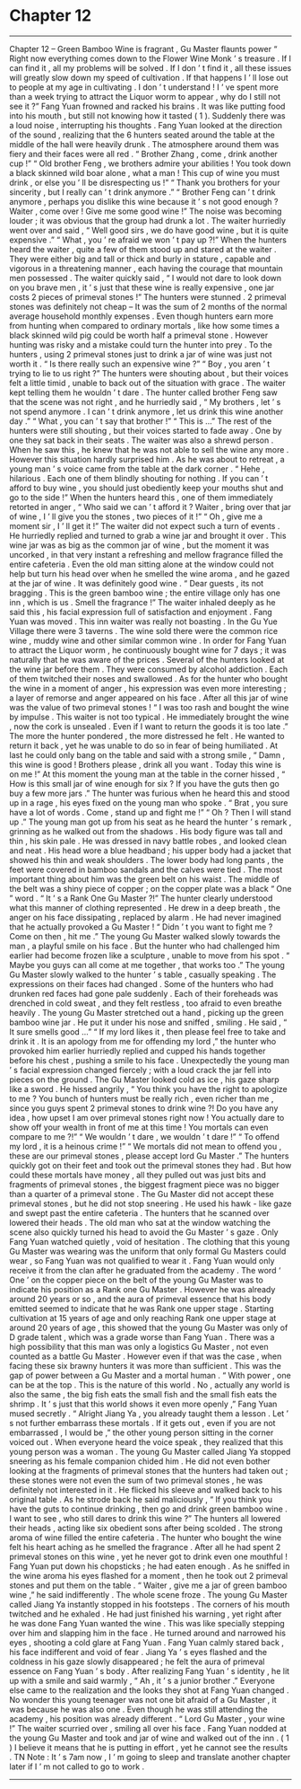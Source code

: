 
# Chapter 12


---

Chapter 12 – Green Bamboo Wine is fragrant ,
Gu
Master flaunts power
“ Right now everything comes down to the Flower Wine Monk ’ s treasure . If I can find it , all my problems will be solved . If I don ’ t find it , all these issues will greatly slow down my speed of cultivation . If that happens I ’ ll lose out to people at my age in cultivating . I don ’ t understand ! I ’ ve spent more than a week trying to attract the Liquor worm to appear , why do I still not see it ?”
Fang Yuan frowned and racked his brains . It was like putting food into his mouth , but still not knowing how it tasted ( 1 ).
Suddenly there was a loud noise , interrupting his thoughts . Fang Yuan looked at the direction of the sound , realizing that the 6 hunters seated around the table at the middle of the hall were heavily drunk . The atmosphere around them was fiery and their faces were all red .
“ Brother Zhang , come , drink another cup !”
“ Old brother Feng , we brothers admire your abilities ! You took down a black skinned wild boar alone , what a man ! This cup of wine you must drink , or else you ’ ll be disrespecting us !”
“ Thank you brothers for your sincerity , but I really can ’ t drink anymore .”
“ Brother Feng can ’ t drink anymore , perhaps you dislike this wine because it ’ s not good enough ? Waiter , come over ! Give me some good wine !”
The noise was becoming louder ; it was obvious that the group had drunk a lot . The waiter hurriedly went over and said , “ Well good sirs , we do have good wine , but it is quite expensive .”
“ What , you ’ re afraid we won ’ t pay up ?!” When the hunters heard the waiter , quite a few of them stood up and stared at the waiter . They were either big and tall or thick and burly in stature , capable and vigorous in a threatening manner , each having the courage that mountain men possessed .
The waiter quickly said , “ I would not dare to look down on you brave men , it ’ s just that these wine is really expensive , one jar costs 2 pieces of primeval stones !”
The hunters were stunned . 2 primeval stones was definitely not cheap – It was the sum of 2 months of the normal average household monthly expenses . Even though hunters earn more from hunting when compared to ordinary mortals , like how some times a black skinned wild pig could be worth half a primeval stone . However hunting was risky and a mistake could turn the hunter into prey .
To the hunters , using 2 primeval stones just to drink a jar of wine was just not worth it .
“ Is there really such an expensive wine ?”
“ Boy , you aren ’ t trying to lie to us right ?”
The hunters were shouting about , but their voices felt a little timid , unable to back out of the situation with grace . The waiter kept telling them he wouldn ’ t dare .
The hunter called brother Feng saw that the scene was not right , and he hurriedly said , “ My brothers , let ’ s not spend anymore . I can ’ t drink anymore , let us drink this wine another day .”
“ What , you can ’ t say that brother !”
“ This is …”
The rest of the hunters were still shouting , but their voices started to fade away . One by one they sat back in their seats . The waiter was also a shrewd person . When he saw this , he knew that he was not able to sell the wine any more . However this situation hardly surprised him . As he was about to retreat , a young man ’ s voice came from the table at the dark corner . “ Hehe , hilarious . Each one of them blindly shouting for nothing . If you can ’ t afford to buy wine , you should just obediently keep your mouths shut and go to the side !”
When the hunters heard this , one of them immediately retorted in anger , “ Who said we can ’ t afford it ? Waiter , bring over that jar of wine , I ’ ll give you the stones , two pieces of it !”
“ Oh , give me a moment sir , I ’ ll get it !” The waiter did not expect such a turn of events . He hurriedly replied and turned to grab a wine jar and brought it over . This wine jar was as big as the common jar of wine , but the moment it was uncorked , in that very instant a refreshing and mellow fragrance filled the entire cafeteria . Even the old man sitting alone at the window could not help but turn his head over when he smelled the wine aroma , and he gazed at the jar of wine .
It was definitely good wine .
“ Dear guests , its not bragging . This is the green bamboo wine ; the entire village only has one inn , which is us . Smell the fragrance !” The waiter inhaled deeply as he said this , his facial expression full of satisfaction and enjoyment .
Fang Yuan was moved . This inn waiter was really not boasting .
In the Gu Yue Village there were 3 taverns . The wine sold there were the common rice wine , muddy wine and other similar common wine . In order for Fang Yuan to attract the Liquor worm , he continuously bought wine for 7 days ; it was naturally that he was aware of the prices .
Several of the hunters looked at the wine jar before them . They were consumed by alcohol addiction . Each of them twitched their noses and swallowed . As for the hunter who bought the wine in a moment of anger , his expression was even more interesting ; a layer of remorse and anger appeared on his face .
After all this jar of wine was the value of two primeval stones !
“ I was too rash and bought the wine by impulse . This waiter is not too typical . He immediately brought the wine , now the cork is unsealed . Even if I want to return the goods it is too late .”
The more the hunter pondered , the more distressed he felt . He wanted to return it back , yet he was unable to do so in fear of being humiliated . At last he could only bang on the table and said with a strong smile , “ Damn , this wine is good ! Brothers please , drink all you want . Today this wine is on me !”
At this moment the young man at the table in the corner hissed , “ How is this small jar of wine enough for six ? If you have the guts then go buy a few more jars .”
The hunter was furious when he heard this and stood up in a rage , his eyes fixed on the young man who spoke . “ Brat , you
sure
have a lot of words . Come , stand up and fight me !”
“
Oh
? Then I will stand up .” The young man got up from his seat as he heard the hunter ’ s remark , grinning as he walked out from the shadows . His body figure was tall and thin , his skin pale . He was dressed in navy battle robes , and looked clean and neat . His head wore a blue headband ; his upper body had a jacket that showed his thin and weak shoulders . The lower body had long pants , the feet were covered in bamboo sandals and the calves were tied .
The most important thing about him was the green belt on his waist . The middle of the belt was a shiny piece of copper ; on the copper plate was a black “
One
” word .
“ It ’ s a Rank One
Gu
Master ?!” The hunter clearly understood what this manner of clothing represented . He drew in a deep breath , the anger on his face dissipating , replaced by alarm .
He had never imagined that he actually provoked a
Gu
Master !
“ Didn ’ t you want to fight me ? Come on then , hit me .” The young
Gu
Master walked slowly towards the man , a playful smile on his face . But the hunter who had challenged him earlier had become frozen like a sculpture , unable to move from his spot .
“ Maybe you guys can all come at me together , that works too .” The young
Gu
Master slowly walked to the hunter ’ s table , casually speaking .
The expressions on their faces had changed . Some of the hunters who had drunken red faces had gone pale suddenly . Each of their foreheads was drenched in cold sweat , and they felt restless , too afraid to even breathe heavily .
The young
Gu
Master stretched out a hand , picking up the green bamboo wine jar . He put it under his nose and sniffed , smiling . He said , “ It sure smells good …”
“ If my lord likes it , then please feel free to take and drink it . It is an apology from me for offending my lord ,” the hunter who provoked him earlier hurriedly replied and cupped his hands together before his chest , pushing a smile to his face .
Unexpectedly the young man ’ s facial expression changed fiercely ; with a loud crack the jar fell into pieces on the ground . The
Gu
Master looked cold as ice , his gaze sharp like a sword . He hissed angrily , “ You think you have the right to apologize to me ? You bunch of hunters must be really rich , even richer than me , since you guys spent 2 primeval stones to drink wine ?! Do you have any idea , how upset I am over primeval stones right now ! You actually dare to show off your wealth in front of me at this time ! You mortals can even compare to me ?!”
“ We wouldn ’ t dare , we wouldn ’ t dare !”
“ To offend my lord , it is a heinous crime !”
“ We mortals did not mean to offend you , these are our primeval stones , please accept lord
Gu
Master .”
The hunters quickly got on their feet and took out the primeval stones they had . But how could these mortals have money , all they pulled out was just bits and fragments of primeval stones , the biggest fragment piece was no bigger than a quarter of a primeval stone .
The
Gu
Master did not accept these primeval stones , but he did not stop sneering . He used his hawk - like gaze and swept past the entire cafeteria . The hunters that he scanned over lowered their heads . The old man who sat at the window watching the scene also quickly turned his head to avoid the
Gu
Master ’ s gaze .
Only Fang Yuan watched quietly , void of hesitation .
The clothing that this young
Gu
Master was wearing was the uniform that only formal
Gu
Masters could wear , so Fang Yuan was not qualified to wear it . Fang Yuan would only receive it from the clan after he graduated from the academy .
The word ‘
One
’ on the copper piece on the belt of the young
Gu
Master was to indicate his position as a Rank one
Gu
Master . However he was already around 20 years or so , and the aura of primeval essence that his body emitted seemed to indicate that he was Rank one upper stage .
Starting cultivation at 15 years of age and only reaching Rank one upper stage at around 20 years of age , this showed that the young
Gu
Master was only of D grade talent , which was a grade worse than Fang Yuan . There was a high possibility that this man was only a logistics
Gu
Master , not even counted as a battle
Gu
Master .
However even if that was the case , when facing these six brawny hunters it was more than sufficient .
This was the gap of power between a
Gu
Master and a mortal human .
“ With power , one can be at the top . This is the nature of this world . No , actually any world is also the same , the big fish eats the small fish and the small fish eats the shrimp . It ’ s just that this world shows it even more openly ,” Fang Yuan mused secretly .
“ Alright Jiang Ya , you already taught them a lesson . Let ’ s not further embarrass these mortals . If it gets out , even if you are not embarrassed , I would be ,” the other young person sitting in the corner voiced out .
When everyone heard the voice speak , they realized that this young person was a woman .
The young
Gu
Master called Jiang Ya stopped sneering as his female companion chided him . He did not even bother looking at the fragments of primeval stones that the hunters had taken out ; these stones were not even the sum of two primeval stones , he was definitely not interested in it .
He flicked his sleeve and walked back to his original table . As he strode back he said maliciously , “ If you think you have the guts to continue drinking , then go and drink green bamboo wine . I want to see , who still dares to drink this wine ?”
The hunters all lowered their heads , acting like six obedient sons after being scolded .
The strong aroma of wine filled the entire cafeteria . The hunter who bought the wine felt his heart aching as he smelled the fragrance . After all he had spent 2 primeval stones on this wine , yet he never got to drink even one mouthful !
Fang Yuan put down his chopsticks ; he had eaten enough . As he sniffed in the wine aroma his eyes flashed for a moment , then he took out 2 primeval stones and put them on the table . “ Waiter , give me a jar of green bamboo wine ,” he said indifferently .
The whole scene froze .
The young
Gu
Master called Jiang Ya instantly stopped in his footsteps . The corners of his mouth twitched and he exhaled . He had just finished his warning , yet right after he was done Fang Yuan wanted the wine . This was like specially stepping over him and slapping him in the face .
He turned around and narrowed his eyes , shooting a cold glare at Fang Yuan .
Fang Yuan calmly stared back , his face indifferent and void of fear .
Jiang Ya ’ s eyes flashed and the coldness in his gaze slowly disappeared ; he felt the aura of primeval essence on Fang Yuan ’ s body . After realizing Fang Yuan ’ s identity , he lit up with a smile and said warmly , “ Ah , it ’ s a junior brother .”
Everyone else came to the realization and the looks they shot at Fang Yuan changed .
No wonder this young teenager was not one bit afraid of a
Gu
Master , it was because he was also one . Even though he was still attending the academy , his position was already different .
“ Lord
Gu
Master , your wine !” The waiter scurried over , smiling all over his face . Fang Yuan nodded at the young
Gu
Master and took and jar of wine and walked out of the inn .
( 1 ) I believe it means that he is putting in effort , yet he cannot see the results .
TN Note : It ’ s 7am now , I ’ m going to sleep and translate another chapter later if I ’ m not called to go to work .

---

